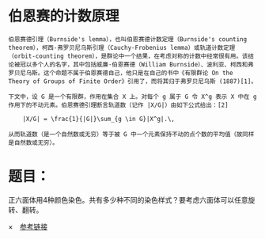 # 伯恩赛的计数原理
```
伯恩赛德引理（Burnside's lemma），也叫伯恩赛德计数定理（Burnside's counting theorem），柯西-弗罗贝尼乌斯引理（Cauchy-Frobenius lemma）或轨道计数定理（orbit-counting theorem），是群论中一个结果，在考虑对称的计数中经常很有用。该结论被冠以多个人的名字，其中包括威廉·伯恩赛德（William Burnside）、波利亚、柯西和弗罗贝尼乌斯。这个命题不属于伯恩赛德自己，他只是在自己的书中《有限群论 On the Theory of Groups of Finite Order》引用了，而将其归于弗罗贝尼乌斯 (1887)[1]。

下文中，设 G 是一个有限群，作用在集合 X 上。对每个 g 属于 G 令 X^g 表示 X 中在 g 作用下的不动元素。伯恩赛德引理断言轨道数（记作 |X/G|）由如下公式给出：[2]

    |X/G| = \frac{1}{|G|}\sum_{g \in G}|X^g|.\,

从而轨道数（是一个自然数或无穷）等于被 G 中一个元素保持不动的点个数的平均值（故同样是自然数或无穷）。
```
# 题目：
正六面体用4种颜色染色。共有多少种不同的染色样式？要考虑六面体可以任意旋转、翻转。

×　[参考链接](https://blog.csdn.net/wr132/article/details/44941241)